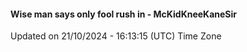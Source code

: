 #### Wise man says only fool rush in - McKidKneeKaneSir
Updated on 21/10/2024 - 16:13:15 (UTC) Time Zone
